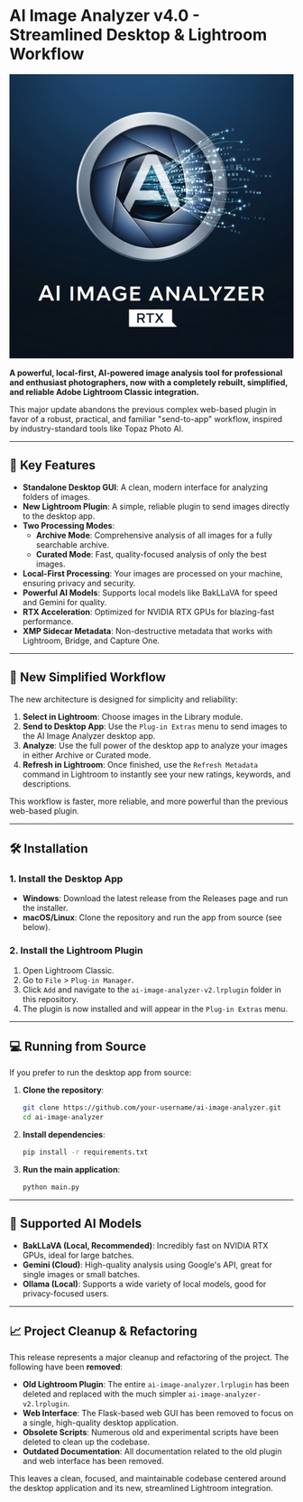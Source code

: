 # AI Image Analyzer v4.0 - Streamlined Desktop & Lightroom Workflow

![AI Image Analyzer](logo-ai-analyzer.jpg)

**A powerful, local-first, AI-powered image analysis tool for professional and enthusiast photographers, now with a completely rebuilt, simplified, and reliable Adobe Lightroom Classic integration.**

This major update abandons the previous complex web-based plugin in favor of a robust, practical, and familiar "send-to-app" workflow, inspired by industry-standard tools like Topaz Photo AI.

---

## 🎯 Key Features

- **Standalone Desktop GUI**: A clean, modern interface for analyzing folders of images.
- **New Lightroom Plugin**: A simple, reliable plugin to send images directly to the desktop app.
- **Two Processing Modes**:
    - **Archive Mode**: Comprehensive analysis of all images for a fully searchable archive.
    - **Curated Mode**: Fast, quality-focused analysis of only the best images.
- **Local-First Processing**: Your images are processed on your machine, ensuring privacy and security.
- **Powerful AI Models**: Supports local models like BakLLaVA for speed and Gemini for quality.
- **RTX Acceleration**: Optimized for NVIDIA RTX GPUs for blazing-fast performance.
- **XMP Sidecar Metadata**: Non-destructive metadata that works with Lightroom, Bridge, and Capture One.

---

## 🚀 New Simplified Workflow

The new architecture is designed for simplicity and reliability:

1.  **Select in Lightroom**: Choose images in the Library module.
2.  **Send to Desktop App**: Use the `Plug-in Extras` menu to send images to the AI Image Analyzer desktop app.
3.  **Analyze**: Use the full power of the desktop app to analyze your images in either Archive or Curated mode.
4.  **Refresh in Lightroom**: Once finished, use the `Refresh Metadata` command in Lightroom to instantly see your new ratings, keywords, and descriptions.

This workflow is faster, more reliable, and more powerful than the previous web-based plugin.

---

## 🛠️ Installation

### 1. Install the Desktop App

- **Windows**: Download the latest release from the Releases page and run the installer.
- **macOS/Linux**: Clone the repository and run the app from source (see below).

### 2. Install the Lightroom Plugin

1.  Open Lightroom Classic.
2.  Go to `File` > `Plug-in Manager`.
3.  Click `Add` and navigate to the `ai-image-analyzer-v2.lrplugin` folder in this repository.
4.  The plugin is now installed and will appear in the `Plug-in Extras` menu.

---

## 💻 Running from Source

If you prefer to run the desktop app from source:

1.  **Clone the repository**:
    ```bash
    git clone https://github.com/your-username/ai-image-analyzer.git
    cd ai-image-analyzer
    ```

2.  **Install dependencies**:
    ```bash
    pip install -r requirements.txt
    ```

3.  **Run the main application**:
    ```bash
    python main.py
    ```

---

## 🤖 Supported AI Models

- **BakLLaVA (Local, Recommended)**: Incredibly fast on NVIDIA RTX GPUs, ideal for large batches.
- **Gemini (Cloud)**: High-quality analysis using Google's API, great for single images or small batches.
- **Ollama (Local)**: Supports a wide variety of local models, good for privacy-focused users.

---

## 📈 Project Cleanup & Refactoring

This release represents a major cleanup and refactoring of the project. The following have been **removed**:

-   **Old Lightroom Plugin**: The entire `ai-image-analyzer.lrplugin` has been deleted and replaced with the much simpler `ai-image-analyzer-v2.lrplugin`.
-   **Web Interface**: The Flask-based web GUI has been removed to focus on a single, high-quality desktop application.
-   **Obsolete Scripts**: Numerous old and experimental scripts have been deleted to clean up the codebase.
-   **Outdated Documentation**: All documentation related to the old plugin and web interface has been removed.

This leaves a clean, focused, and maintainable codebase centered around the desktop application and its new, streamlined Lightroom integration.

